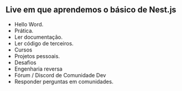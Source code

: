## Live em que aprendemos o básico de Nest.js

- Hello Word.   
- Prática.
- Ler documentação.
- Ler código de terceiros.
- Cursos 
- Projetos pessoais.
- Desafios
- Engenharia reversa
- Fórum / Discord de Comunidade Dev 
- Responder perguntas em comunidades.

